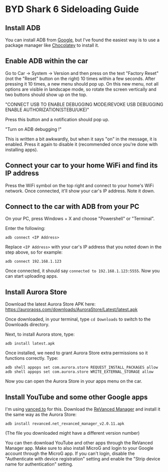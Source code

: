 BYD Shark 6 Sideloading Guide
=============================

Install ADB
-----------

You can install ADB from [Google](https://developer.android.com/tools/adb), but I've found the easiest way is to use a package manager like [Chocolatey](https://community.chocolatey.org/packages/adb) to install it.


Enable ADB within the car
-------------------------

Go to Car -> System -> Version and then press on the text "Factory Reset" (not the "Reset" button on the right) 10 times within a few seconds. After pressing it 10 times, a new menu should pop up. On this new menu, not all options are visible in landscape mode, so rotate the screen vertically and two buttons should show up on the top.

"CONNECT USB TO ENABLE DEBUGGING MODE/REVOKE USB DEBUGGING ENABLE AUTHORIZATION(STEBU/UKE)"

Press this button and a notification should pop up.

"Turn on ADB debugging !"

This is written a bit awkwardly, but when it says "on" in the message, it is enabled. Press it again to disable it (recommended once you're done with installing apps).


Connect your car to your home WiFi and find its IP address
----------------------------------------------------------

Press the WiFi symbol on the top right and connect to your home's WiFi network. Once connected, it'll show your car's IP address. Note it down.


Connect to the car with ADB from your PC
----------------------------------------

On your PC, press Windows + X and choose "Powershell" or "Terminal".

Enter the following:

```
adb connect <IP Address>
```

Replace `<IP Address>` with your car's IP address that you noted down in the step above, so for example:

```
adb connect 192.168.1.123
```

Once connected, it should say `connected to 192.168.1.123:5555`. Now you can start uploading apps.


Install Aurora Store
--------------------

Download the latest Aurora Store APK here: https://auroraoss.com/downloads/AuroraStore/Latest/latest.apk

Once downloaded, in your terminal, type `cd Downloads` to switch to the Downloads directory.

Next, to install Aurora store, type:

```
adb install latest.apk
```

Once installed, we need to grant Aurora Store extra permissions so it functions correctly. Type:

```
adb shell appops set com.aurora.store REQUEST_INSTALL_PACKAGES allow
adb shell appops set com.aurora.store WRITE_EXTERNAL_STORAGE allow
```

Now you can open the Aurora Store in your apps menu on the car.


Install YouTube and some other Google apps
------------------------------------------

I'm using [vanced.to](https://vanced.to) for this. Download the [ReVanced Manager](https://vanced.to/revanced-manager) and install it the same way as the Aurora Store:

```
adb install revanced.net_revanced_manager_v2.0.11.apk
```

(The file you downloaded might have a different version number)

You can then download YouTube and other apps through the ReVanced Manager app. Make sure to also install MicroG and login to your Google account through the MicroG app. If you can't login, disable the "Authenticate with device registration" setting and enable the "Strip device name for authentication" setting.